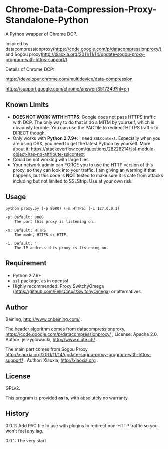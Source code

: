 # Chrome-Data-Compression-Proxy-Standalone-Python
A Python wrapper of Chrome DCP. 

Inspired by datacompressionproxy(https://code.google.com/p/datacompressionproxy/), and Sogou proxy(http://xiaoxia.org/2011/11/14/update-sogou-proxy-program-with-https-support/).

Details of Chrome DCP:

https://developer.chrome.com/multidevice/data-compression

https://support.google.com/chrome/answer/3517349?hl=en

Known Limits
------

- **DOES NOT WORK WITH HTTPS**: Google does not pass HTTPS traffic with DCP. The only way to do that is do a MITM by yourself, which is obviously terrible. You can use the PAC file to redirect HTTPS traffic to DIRECT though.
- Only works with **Python 2.7.9+**: I need ```SSLContext```. Especially when you are using OSX, you need to get the latest Python by yourself. More about it: https://stackoverflow.com/questions/28228214/ssl-module-object-has-no-attribute-sslcontext 
- Could be not working with large files.
- Your network admin can FORCE you to use the HTTP version of this proxy, so they can look into your traffic. I am giving an warning if that happens, but this code is **NOT** tested to make sure it is safe from attacks including but not limited to SSLStrip. Use at your own risk.

Usage
------

    python proxy.py (-p 8080) (-m HTTPS) (-i 127.0.0.1)
    
    -p: Default: 8080
        The port this proxy is listening on.
    
    -m: Default: HTTPS
        The mode, HTTPS or HTTP.
    
    -i: Default: ''
        The IP address this proxy is listening on.


Requirement
------

- Python 2.7.9+
- ```ssl``` package, as in openssl
- Highly recommended: Proxy SwitchyOmega (https://github.com/FelisCatus/SwitchyOmega) or alternatives.

Author
-----
Beining, http://www.cnbeining.com/ .

The header algorithm comes from datacompressionproxy, https://code.google.com/p/datacompressionproxy/ , License: Apache 2.0. Author: jerzyglowacki, http://www.niute.ch/ .

The main part comes from Sogou Proxy, http://xiaoxia.org/2011/11/14/update-sogou-proxy-program-with-https-support/ . Author: Xiaoxia, http://xiaoxia.org .

License
-----
GPLv2.

This program is provided **as is**, with absolutely no warranty.

History
----
0.0.2: Add PAC file to use with plugins to redirect non-HTTP traffic so you won't feel any lag.

0.0.1: The very start